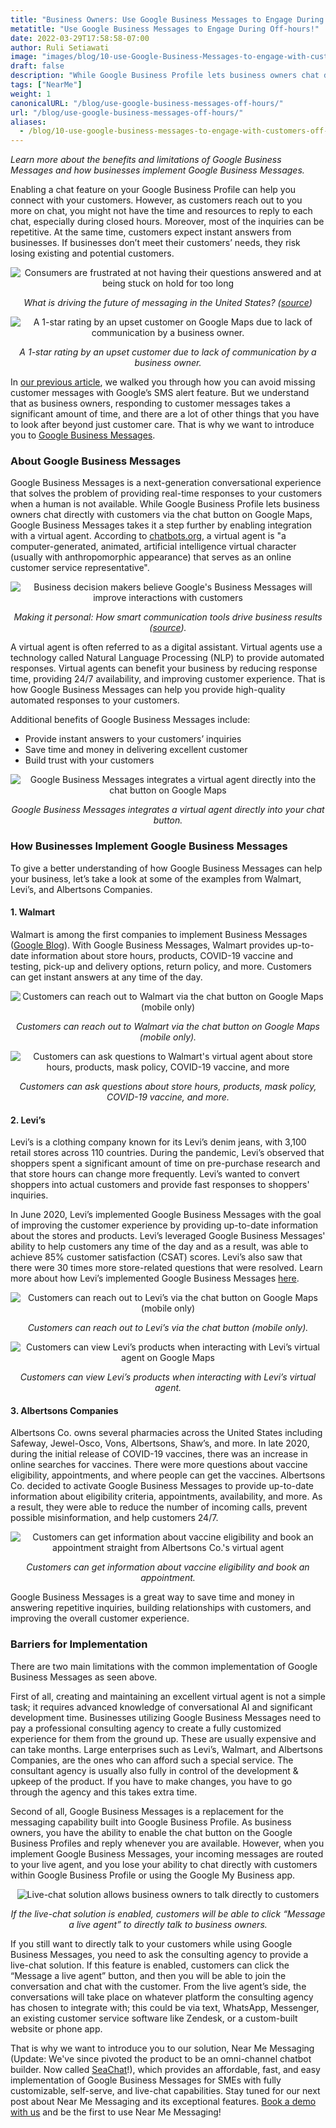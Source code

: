 ```yaml
---
title: "Business Owners: Use Google Business Messages to Engage During Off-hours!"
metatitle: "Use Google Business Messages to Engage During Off-hours!"
date: 2022-03-29T17:58:58-07:00
author: Ruli Setiawati
image: "images/blog/10-use-Google-Business-Messages-to-engage-with-customers-off-hours/thumbnail.png"
draft: false
description: "While Google Business Profile lets business owners chat directly with customers, Google Business Messages enables integration with a virtual agent."
tags: ["NearMe"]
weight: 1 
canonicalURL: "/blog/use-google-business-messages-off-hours/"
url: "/blog/use-google-business-messages-off-hours/"
aliases:
  - /blog/10-use-google-business-messages-to-engage-with-customers-off-hours/
---
```




*Learn more about the benefits and limitations of Google Business Messages and how businesses implement Google Business Messages.*


Enabling a chat feature on your Google Business Profile can help you connect with your customers. However, as customers reach out to you more on chat, you might not have the time and resources to reply to each chat, especially during closed hours. Moreover, most of the inquiries can be repetitive. At the same time, customers expect instant answers from businesses. If businesses don’t meet their customers’ needs, they risk losing existing and potential customers. 

<center>
<img src="/images/blog/10-use-Google-Business-Messages-to-engage-with-customers-off-hours/1-stats.png" alt="Consumers are frustrated at not having their questions answered and at being stuck on hold for too long"/>

*What is driving the future of messaging in the United States? ([source](https://developers.google.com/business-communications/business-messages/files/us-business-messages-infographic.pdf))*
</center>


<center>
<img src="/images/blog/10-use-Google-Business-Messages-to-engage-with-customers-off-hours/2-one_star.png" alt="A 1-star rating by an upset customer on Google Maps due to lack of communication by a business owner."/>

*A 1-star rating by an upset customer due to lack of communication by a business owner.*
</center>


In [our previous article](https://https://seasalt.ai/blog/9-enable-chat-on-google-maps//), we walked you through how you can avoid missing customer messages with Google’s SMS alert feature. But we understand that as business owners, responding to customer messages takes a significant amount of time, and there are a lot of other things that you have to look after beyond just customer care. That is why we want to introduce you to [Google Business Messages](https://businessmessages.google/). 

### About Google Business Messages

Google Business Messages is a next-generation conversational experience that solves the problem of providing real-time responses to your customers when a human is not available. While Google Business Profile lets business owners chat directly with customers via the chat button on Google Maps, Google Business Messages takes it a step further by enabling integration with a virtual agent. According to [chatbots.org](https://www.google.com/url?q=https://www.chatbots.org/virtual_agent/&sa=D&source=docs&ust=1648605707733291&usg=AOvVaw1v4dJFgDD-5SmpSNZBu3J6), a virtual agent is "a computer-generated, animated, artificial intelligence virtual character (usually with anthropomorphic appearance) that serves as an online customer service representative".


<center>
<img src="/images/blog/10-use-Google-Business-Messages-to-engage-with-customers-off-hours/3-stats.png" alt="Business decision makers believe Google's Business Messages will improve interactions with customers"/>

*Making it personal: How smart communication tools drive business results ([source](https://services.google.com/fh/files/misc/how_smart_communication_tools_drive_business_results.pdf)).*
</center>


A virtual agent is often referred to as a digital assistant. Virtual agents use a technology called Natural Language Processing (NLP) to provide automated responses. Virtual agents can benefit your business by reducing response time, providing 24/7 availability, and improving customer experience. That is how Google Business Messages can help you provide high-quality automated responses to your customers. 

Additional benefits of Google Business Messages include:
- Provide instant answers to your customers’ inquiries
- Save time and money in delivering excellent customer
- Build trust with your customers

<center>
<img src="/images/blog/10-use-Google-Business-Messages-to-engage-with-customers-off-hours/4-GBM_bridgepoint_runners.png" alt="Google Business Messages integrates a virtual agent directly into the chat button on Google Maps"/>

*Google Business Messages integrates a virtual agent directly into your chat button.*
</center>


### How Businesses Implement Google Business Messages

To give a better understanding of how Google Business Messages can help your business, let’s take a look at some of the examples from Walmart, Levi’s, and Albertsons Companies.

#### 1. Walmart

Walmart is among the first companies to implement Business Messages ([Google Blog](https://blog.google/products/maps/now-sending-business-messages-google-maps-and-search/)). With Google Business Messages, Walmart provides up-to-date information about store hours, products, COVID-19 vaccine and testing, pick-up and delivery options, return policy, and more. Customers can get instant answers at any time of the day.

<center>
<img src="/images/blog/10-use-Google-Business-Messages-to-engage-with-customers-off-hours/5-walmart_chat.png" alt="Customers can reach out to Walmart via the chat button on Google Maps (mobile only)"/>

*Customers can reach out to Walmart via the chat button on Google Maps (mobile only).*
</center>


<center>
<img src="/images/blog/10-use-Google-Business-Messages-to-engage-with-customers-off-hours/6-walmart_va.png" alt="Customers can ask questions to Walmart's virtual agent about store hours, products, mask policy, COVID-19 vaccine, and more"/>

*Customers can ask questions about store hours, products, mask policy, COVID-19 vaccine, and more.*
</center>

#### 2. Levi’s


Levi’s is a clothing company known for its Levi’s denim jeans, with 3,100 retail stores across 110 countries. During the pandemic, Levi’s observed that shoppers spent a significant amount of time on pre-purchase research and that store hours can change more frequently. Levi’s wanted to convert shoppers into actual customers and provide fast responses to shoppers' inquiries.

In June 2020, Levi’s implemented Google Business Messages with the goal of improving the customer experience by providing up-to-date information about the stores and products. Levi’s leveraged Google Business Messages' ability to help customers any time of the day and as a result, was able to achieve 85% customer satisfaction (CSAT) scores. Levi’s also saw that there were 30 times more store-related questions that were resolved. Learn more about how Levi’s implemented Google Business Messages [here](https://developers.google.com/business-communications/business-messages/files/levis-case-study.pdf).

<center>
<img src="/images/blog/10-use-Google-Business-Messages-to-engage-with-customers-off-hours/7-levi_chat.png" alt="Customers can reach out to Levi’s via the chat button on Google Maps (mobile only)"/>

*Customers can reach out to Levi’s via the chat button (mobile only).*
</center>


<center>
<img src="/images/blog/10-use-Google-Business-Messages-to-engage-with-customers-off-hours/8-levi_va.png" alt="Customers can view Levi’s products when interacting with Levi’s virtual agent on Google Maps"/>

*Customers can view Levi’s products when interacting with Levi’s virtual agent.*
</center>


#### 3. Albertsons Companies

Albertsons Co. owns several pharmacies across the United States including Safeway, Jewel-Osco, Vons, Albertsons, Shaw’s, and more. In late 2020, during the initial release of COVID-19 vaccines, there was an increase in online searches for vaccines. There were more questions about vaccine eligibility, appointments, and where people can get the vaccines. Albertsons Co. decided to activate Google Business Messages to provide up-to-date information about eligibility criteria, appointments, availability, and more. As a result, they were able to reduce the number of incoming calls, prevent possible misinformation, and help customers 24/7. 

<center>
<img src="/images/blog/10-use-Google-Business-Messages-to-engage-with-customers-off-hours/9-albertsons_chat.png" alt="Customers can get information about vaccine eligibility and book an appointment straight from Albertsons Co.'s virtual agent"/>

*Customers can get information about vaccine eligibility and book an appointment.*
</center>

Google Business Messages is a great way to save time and money in answering repetitive inquiries, building relationships with customers, and improving the overall customer experience.


### Barriers for Implementation

There are two main limitations with the common implementation of Google Business Messages as seen above. 

First of all, creating and maintaining an excellent virtual agent is not a simple task; it requires advanced knowledge of conversational AI and significant development time. Businesses utilizing Google Business Messages need to pay a professional consulting agency to create a fully customized experience for them from the ground up. These are usually expensive and can take months. Large enterprises such as Levi’s, Walmart, and Albertsons Companies, are the ones who can afford such a special service. The consultant agency is usually also fully in control of the development & upkeep of the product. If you have to make changes, you have to go through the agency and this takes extra time. 

Second of all, Google Business Messages is a replacement for the messaging capability built into Google Business Profile. As business owners, you have the ability to enable the chat button on the Google Business Profiles and reply whenever you are available. However, when you implement Google Business Messages, your incoming messages are routed to your live agent, and you lose your ability to chat directly with customers within Google Business Profile or using the Google My Business app. 

<center>
<img src="/images/blog/10-use-Google-Business-Messages-to-engage-with-customers-off-hours/10-live_agent.png" alt="Live-chat solution allows business owners to talk directly to customers"/>

*If the live-chat solution is enabled, customers will be able to click “Message a live agent” to directly talk to business owners.*
</center>


If you still want to directly talk to your customers while using Google Business Messages, you need to ask the consulting agency to provide a live-chat solution. If this feature is enabled, customers can click the “Message a live agent” button, and then you will be able to join the conversation and chat with the customer. From the live agent’s side, the conversations will take place on whatever platform the consulting agency has chosen to integrate with; this could be via text, WhatsApp, Messenger, an existing customer service software like Zendesk, or a custom-built website or phone app.


That is why we want to introduce you to our solution, Near Me Messaging (Update: We've since pivoted the product to be an omni-channel chatbot builder. Now called [SeaChat](https://chat.seasalt.ai/?utm_source=blog)!), which provides an affordable, fast, and easy implementation of Google Business Messages for SMEs with fully customizable, self-serve, and live-chat capabilities. Stay tuned for our next post about Near Me Messaging and its exceptional features. [Book a demo with us](https://meetings.hubspot.com/seasalt-ai/seasalt-meeting) and be the first to use Near Me Messaging!






